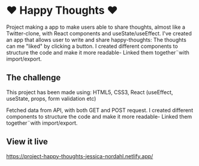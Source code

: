# ❤️ Happy Thoughts ❤️

Project making a app to make users able to share thoughts, almost like a Twitter-clone, with React components and useState/useEffect.
I've created an app that allows user to write and share happy-thoughts: The thoughts can me "liked" by clicking a button.
I created different components to structure the code and make it more readable- Linked them together¨with import/export.

## The challenge
This project has been made using: HTML5, CSS3, React (useEffect, useState, props, form validation etc)

Fetched data from API, with both GET and POST request. 
I created different components to structure the code and make it more readable- Linked them together¨with import/export.

## View it live
https://project-happy-thoughts-jessica-nordahl.netlify.app/
